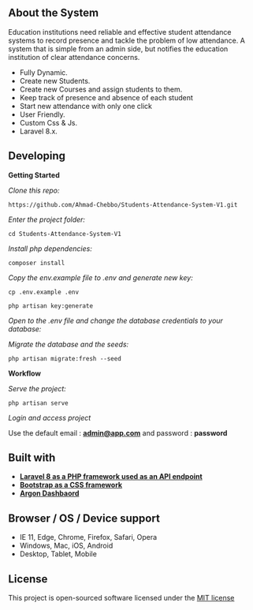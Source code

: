 ## About the System

Education institutions need reliable and effective student attendance systems to record presence and tackle the problem of low attendance. A system that is simple from an admin side, but notifies the education institution of clear attendance concerns.

-   Fully Dynamic.
-   Create new Students.
-   Create new Courses and assign students to them.
-   Keep track of presence and absence of each student
-   Start new attendance with only one click 
-   User Friendly.
-   Custom Css & Js.
-   Laravel 8.x.

## Developing

**Getting Started**

*Clone this repo:*

```
https://github.com/Ahmad-Chebbo/Students-Attendance-System-V1.git
```

*Enter the project folder:*

```
cd Students-Attendance-System-V1
```

*Install php dependencies:*

```
composer install
```

*Copy the env.example file to .env and generate new key:*

```
cp .env.example .env

php artisan key:generate
```

*Open to the .env file and change the database credentials to your database:*

*Migrate the database and the seeds:*

```
php artisan migrate:fresh --seed
```

**Workflow**

*Serve the project:*

```
php artisan serve
```

*Login and access project* 

Use the default email : **admin@app.com** and password : **password**

## Built with

-   **[Laravel 8 as a PHP framework used as an API endpoint](https://laravel.com/)**
-   **[Bootstrap as a CSS framework](https://getbootstrap.com/)**
-   **[Argon Dashbaord](https://demos.creative-tim.com/argon-dashboard/)**

## Browser / OS / Device support

-   IE 11, Edge, Chrome, Firefox, Safari, Opera
-   Windows, Mac, iOS, Android
-   Desktop, Tablet, Mobile

## License

This project is open-sourced software licensed under the [MIT license](https://opensource.org/licenses/MIT)

